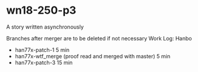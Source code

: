 # wn18-250-p3
A story written asynchronously 

Branches after merger are to be deleted if not necessary 
Work Log: Hanbo 
  - han77x-patch-1  5 min 
  - han77x-wtf_merge (proof read and merged with master) 5 min
  - han77x-patch-3  15 min 
